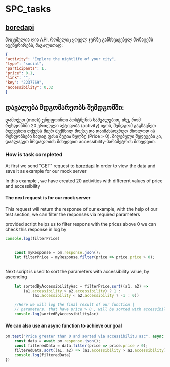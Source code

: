 # SPC_tasks

## [boredapi](https://www.boredapi.com/api/activity )

მოცემულია ღია API, რომელიც ყოველ ჯერზე განსხვავებულ მონაცემს აგენერირებს, მაგალითად:
```JSON
{
"activity": "Explore the nightlife of your city",
"type": "social",
"participants": 1,
"price": 0.1,
"link": "",
"key": "2237769",
"accessibility": 0.32
}
```
## დავალება მდგომარეობს შემდგომში:
დამოქეთ (mock) ენდფოინთი პოსტმენის საშუალებით, ისე, რომ რესფონსში 20 ერთეული აქტივობა (activity) იყოს, 
შემდგომ გაგზავნეთ რექვესთი თქვენს მიერ შექმნილ მოქზე და დაიმახსოვრეთ მხოლოდ ის რესფონსები სადაც ფასი მეტია ნულზე (Price > 0).
მიღებული შედეგები კი, დაალაგეთ ზრდადობის მიხედვით accessibility-პარამეტრის მიხედვით. 

### How is task completed
At first we send "GET" request to  [boredapi](https://www.boredapi.com/api/activity )
In order to view the data and save it as example for our mock server

In this example , we have created 20 activities with different values of price and accessibility

#### The next request is for our mock server
This request will return the  response of our example, with the help of our test section, we can filter the responses via required parameters

provided script helps us to filter respons with the prices above 0
we can check this response in log by
```JavaScript
console.log(filterPrice)
```

```JavaScript

    const myResponse = pm.response.json();
    let filterPrice = myResponse.filter(price => price.price > 0);
    
 ```
Next  script is used to sort the parameters with accessibility value, by ascending

```JavaScript
    let sortedByAccessibilityAsc = filterPrice.sort((a1, a2) =>
        (a1.accessibility > a2.accessibility) ? 1 :
            (a1.accessibility < a2.accessibility ? -1 : 0))

    //Here we will log the final result of our function | 
    // parameters, that have price > 0 , will be sorted with accessibility ascending 
    console.log(sortedByAccessibilityAsc)
```

#### We can also use an async function to achieve our goal

```JavaScript
pm.test("Price greater than 0 and sorted via accessibilitu asc", async function () {
    const data = await pm.response.json();
    const filteredData = data.filter(price => price.price > 0);
    filteredData.sort((a1, a2) => (a1.accessibility > a2.accessibility) ? 1 : (a1.accessibility < a2.accessibility ? -1 : 0))
    console.log(filteredData)
})

```
